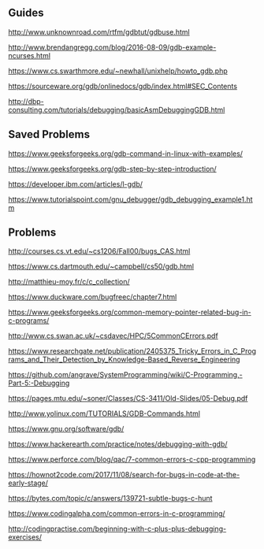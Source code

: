 Guides
------
http://www.unknownroad.com/rtfm/gdbtut/gdbuse.html

http://www.brendangregg.com/blog/2016-08-09/gdb-example-ncurses.html

https://www.cs.swarthmore.edu/~newhall/unixhelp/howto_gdb.php

https://sourceware.org/gdb/onlinedocs/gdb/index.html#SEC_Contents

http://dbp-consulting.com/tutorials/debugging/basicAsmDebuggingGDB.html

Saved Problems
--------
https://www.geeksforgeeks.org/gdb-command-in-linux-with-examples/

https://www.geeksforgeeks.org/gdb-step-by-step-introduction/

https://developer.ibm.com/articles/l-gdb/

https://www.tutorialspoint.com/gnu_debugger/gdb_debugging_example1.htm

Problems
-------

http://courses.cs.vt.edu/~cs1206/Fall00/bugs_CAS.html

https://www.cs.dartmouth.edu/~campbell/cs50/gdb.html

http://matthieu-moy.fr/c/c_collection/

https://www.duckware.com/bugfreec/chapter7.html

https://www.geeksforgeeks.org/common-memory-pointer-related-bug-in-c-programs/

http://www.cs.swan.ac.uk/~csdavec/HPC/5CommonCErrors.pdf

https://www.researchgate.net/publication/2405375_Tricky_Errors_in_C_Programs_and_Their_Detection_by_Knowledge-Based_Reverse_Engineering

https://github.com/angrave/SystemProgramming/wiki/C-Programming,-Part-5:-Debugging

https://pages.mtu.edu/~soner/Classes/CS-3411/Old-Slides/05-Debug.pdf

http://www.yolinux.com/TUTORIALS/GDB-Commands.html

https://www.gnu.org/software/gdb/

https://www.hackerearth.com/practice/notes/debugging-with-gdb/

https://www.perforce.com/blog/qac/7-common-errors-c-cpp-programming

https://hownot2code.com/2017/11/08/search-for-bugs-in-code-at-the-early-stage/

https://bytes.com/topic/c/answers/139721-subtle-bugs-c-hunt

https://www.codingalpha.com/common-errors-in-c-programming/

http://codingpractise.com/beginning-with-c-plus-plus-debugging-exercises/
